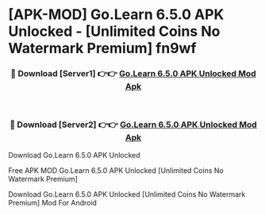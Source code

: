 # [APK-MOD] Go.Learn 6.5.0 APK Unlocked - [Unlimited Coins No Watermark Premium] fn9wf



<div align="center">
<h3>🔴 Download [Server1] 👉👉 <a href="https://momento.my/?title=Go.Learn_6.5.0_APK_Unlocked">Go.Learn 6.5.0 APK Unlocked Mod Apk</a></h3><br>

<h3>🔴 Download [Server2] 👉👉 <a href="https://momento.my/?title=Go.Learn_6.5.0_APK_Unlocked">Go.Learn 6.5.0 APK Unlocked Mod Apk</a></h3>
</div>



Download Go.Learn 6.5.0 APK Unlocked 

Free APK MOD Go.Learn 6.5.0 APK Unlocked [Unlimited Coins No Watermark Premium]

Download Go.Learn 6.5.0 APK Unlocked [Unlimited Coins No Watermark Premium] Mod For Android
